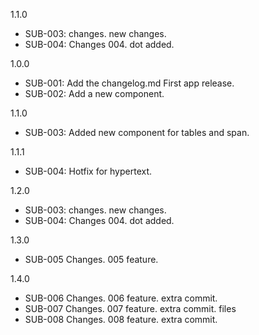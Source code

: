 1.1.0
- SUB-003: changes. new changes.
- SUB-004: Changes 004. dot added.

1.0.0
- SUB-001: Add the changelog.md First app release.
- SUB-002: Add a new component.

1.1.0
- SUB-003: Added new component for tables and span.

1.1.1
- SUB-004: Hotfix for hypertext.

1.2.0
- SUB-003: changes. new changes.
- SUB-004: Changes 004. dot added.

1.3.0
- SUB-005 Changes. 005 feature.

1.4.0
- SUB-006 Changes. 006 feature. extra commit.
- SUB-007 Changes. 007 feature. extra commit. files
- SUB-008 Changes. 008 feature. extra commit.
